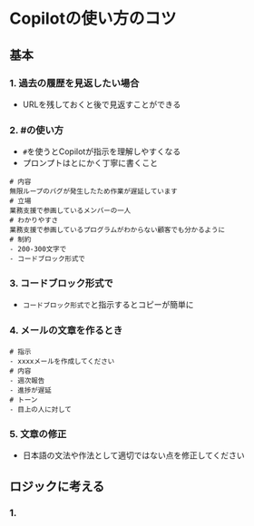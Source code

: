 # Copilotの使い方のコツ
## 基本
### 1. 過去の履歴を見返したい場合
- URLを残しておくと後で見返すことができる

### 2. #の使い方
- `#`を使うとCopilotが指示を理解しやすくなる
- プロンプトはとにかく丁寧に書くこと
```
# 内容
無限ループのバグが発生したため作業が遅延しています
# 立場
業務支援で参画しているメンバーの一人
# わかりやすさ
業務支援で参画しているプログラムがわからない顧客でも分かるように
# 制約
- 200-300文字で
- コードブロック形式で
```

### 3. コードブロック形式で
- `コードブロック形式で`と指示するとコピーが簡単に

### 4. メールの文章を作るとき
```
# 指示
- xxxxメールを作成してください
# 内容
- 週次報告
- 進捗が遅延
# トーン
- 目上の人に対して
```

### 5. 文章の修正
- 日本語の文法や作法として適切ではない点を修正してください

## ロジックに考える
### 1. 